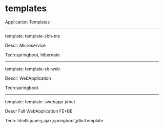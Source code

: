 # templates
Application Templates

********************
template: template-sbh-ms

Descr: Microservice

Tech:springboot, hibernate 


********************
template: template-sb-web

Descr: WebApplication

Tech:springboot

********************
template: template-swebapp-jdbct

Descr Full WebApplication FE+BE

Tech: html5,jquery,ajax,springboot,jdbcTemplate
